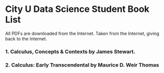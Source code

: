 # City U Data Science Student Book List

All PDFs are downloaded from the Internet. Taken from the Internet, giving back to the Internet.

### 1. Calculus, Concepts & Contexts by James Stewart.

### 2. Calculus: Early Transcendental by Maurice D. Weir Thomas
